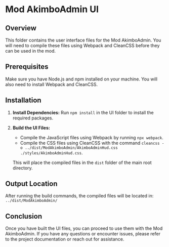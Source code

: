# Mod AkimboAdmin UI

## Overview
This folder contains the user interface files for the Mod AkimboAdmin. You will need to compile these files using Webpack and CleanCSS before they can be used in the mod.

## Prerequisites
Make sure you have Node.js and npm installed on your machine. You will also need to install Webpack and CleanCSS.

## Installation

1. **Install Dependencies:**
   Run `npm install` in the UI folder to install the required packages.

2. **Build the UI Files:**
   - Compile the JavaScript files using Webpack by running `npx webpack`.
   - Compile the CSS files using CleanCSS with the command `cleancss -o ../dist/ModAkimboAdmin/AkimboAdminHud.css ./styles/AkimboAdminHud.css`.

   This will place the compiled files in the `dist` folder of the main root directory.

## Output Location
After running the build commands, the compiled files will be located in: `../dist/ModAkimboAdmin/`

## Conclusion
Once you have built the UI files, you can proceed to use them with the Mod AkimboAdmin. If you have any questions or encounter issues, please refer to the project documentation or reach out for assistance.